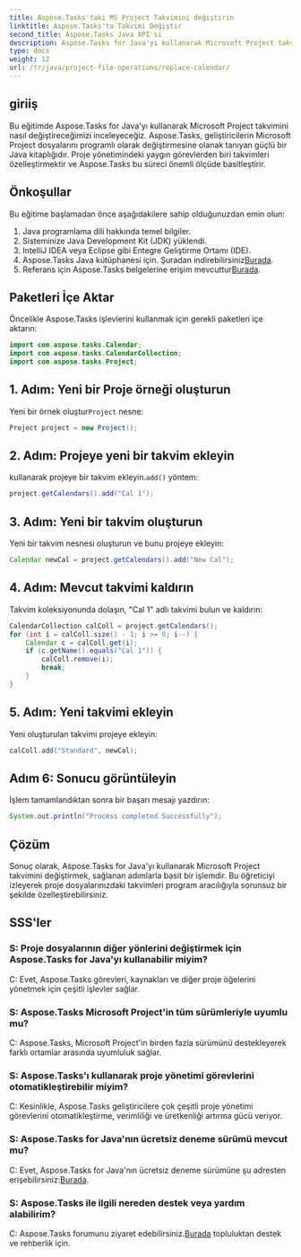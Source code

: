 ```yaml
---
title: Aspose.Tasks'taki MS Project Takvimini değiştirin
linktitle: Aspose.Tasks'ta Takvimi Değiştir
second_title: Aspose.Tasks Java API'si
description: Aspose.Tasks for Java'yı kullanarak Microsoft Project takvimini nasıl değiştireceğinizi öğrenin. Kod örnekleri içeren adım adım kılavuz.
type: docs
weight: 12
url: /tr/java/project-file-operations/replace-calendar/
---
```

## giriiş
Bu eğitimde Aspose.Tasks for Java'yı kullanarak Microsoft Project takvimini nasıl değiştireceğimizi inceleyeceğiz. Aspose.Tasks, geliştiricilerin Microsoft Project dosyalarını programlı olarak değiştirmesine olanak tanıyan güçlü bir Java kitaplığıdır. Proje yönetimindeki yaygın görevlerden biri takvimleri özelleştirmektir ve Aspose.Tasks bu süreci önemli ölçüde basitleştirir.
## Önkoşullar
Bu eğitime başlamadan önce aşağıdakilere sahip olduğunuzdan emin olun:
1. Java programlama dili hakkında temel bilgiler.
2. Sisteminize Java Development Kit (JDK) yüklendi.
3. IntelliJ IDEA veya Eclipse gibi Entegre Geliştirme Ortamı (IDE).
4.  Aspose.Tasks Java kütüphanesi için. Şuradan indirebilirsiniz[Burada](https://releases.aspose.com/tasks/java/).
5.  Referans için Aspose.Tasks belgelerine erişim mevcuttur[Burada](https://reference.aspose.com/tasks/java/).

## Paketleri İçe Aktar
Öncelikle Aspose.Tasks işlevlerini kullanmak için gerekli paketleri içe aktarın:
```java
import com.aspose.tasks.Calendar;
import com.aspose.tasks.CalendarCollection;
import com.aspose.tasks.Project;
```

## 1. Adım: Yeni bir Proje örneği oluşturun
 Yeni bir örnek oluştur`Project` nesne:
```java
Project project = new Project();
```
## 2. Adım: Projeye yeni bir takvim ekleyin
 kullanarak projeye bir takvim ekleyin.`add()` yöntem:
```java
project.getCalendars().add("Cal 1");
```
## 3. Adım: Yeni bir takvim oluşturun
Yeni bir takvim nesnesi oluşturun ve bunu projeye ekleyin:
```java
Calendar newCal = project.getCalendars().add("New Cal");
```
## 4. Adım: Mevcut takvimi kaldırın
Takvim koleksiyonunda dolaşın, "Cal 1" adlı takvimi bulun ve kaldırın:
```java
CalendarCollection calColl = project.getCalendars();
for (int i = calColl.size() - 1; i >= 0; i--) {
    Calendar c = calColl.get(i);
    if (c.getName().equals("Cal 1")) {
        calColl.remove(i);
        break;
    }
}
```
## 5. Adım: Yeni takvimi ekleyin
Yeni oluşturulan takvimi projeye ekleyin:
```java
calColl.add("Standard", newCal);
```
## Adım 6: Sonucu görüntüleyin
İşlem tamamlandıktan sonra bir başarı mesajı yazdırın:
```java
System.out.println("Process completed Successfully");
```

## Çözüm
Sonuç olarak, Aspose.Tasks for Java'yı kullanarak Microsoft Project takvimini değiştirmek, sağlanan adımlarla basit bir işlemdir. Bu öğreticiyi izleyerek proje dosyalarınızdaki takvimleri program aracılığıyla sorunsuz bir şekilde özelleştirebilirsiniz.
## SSS'ler
### S: Proje dosyalarının diğer yönlerini değiştirmek için Aspose.Tasks for Java'yı kullanabilir miyim?
C: Evet, Aspose.Tasks görevleri, kaynakları ve diğer proje öğelerini yönetmek için çeşitli işlevler sağlar.
### S: Aspose.Tasks Microsoft Project'in tüm sürümleriyle uyumlu mu?
C: Aspose.Tasks, Microsoft Project'in birden fazla sürümünü destekleyerek farklı ortamlar arasında uyumluluk sağlar.
### S: Aspose.Tasks'ı kullanarak proje yönetimi görevlerini otomatikleştirebilir miyim?
C: Kesinlikle, Aspose.Tasks geliştiricilere çok çeşitli proje yönetimi görevlerini otomatikleştirme, verimliliği ve üretkenliği artırma gücü veriyor.
### S: Aspose.Tasks for Java'nın ücretsiz deneme sürümü mevcut mu?
 C: Evet, Aspose.Tasks for Java'nın ücretsiz deneme sürümüne şu adresten erişebilirsiniz:[Burada](https://releases.aspose.com/).
### S: Aspose.Tasks ile ilgili nereden destek veya yardım alabilirim?
 C: Aspose.Tasks forumunu ziyaret edebilirsiniz.[Burada](https://forum.aspose.com/c/tasks/15) topluluktan destek ve rehberlik için.